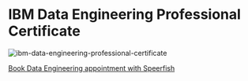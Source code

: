 # IBM Data Engineering Professional Certificate 

![ibm-data-engineering-professional-certificate](https://github.com/user-attachments/assets/570c5a8a-2eea-4165-a83b-e072fd4d2545)

[Book Data Engineering appointment with Speerfish](https://speerfish-denver.square.site/s/appointments)

